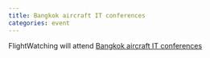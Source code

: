 ```yaml
---
title: Bangkok aircraft IT conferences
categories: event
---
```

FlightWatching will attend [Bangkok aircraft IT conferences](http://www.aircraft-commerce.com/conferences/Bangkok_2013/Home.asp)